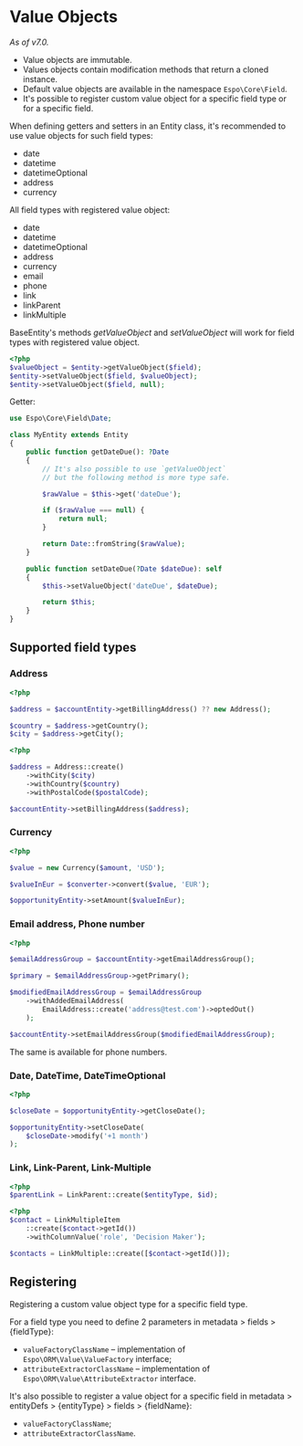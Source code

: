 # Value Objects

*As of v7.0.*

* Value objects are immutable.
* Values objects contain modification methods that return a cloned instance.
* Default value objects are available in the namespace `Espo\Core\Field`.
* It's possible to register custom value object for a specific field type or for a specific field.

When defining getters and setters in an Entity class, it's recommended to use value objects for such field types:

* date
* datetime
* datetimeOptional
* address
* currency

All field types with registered value object:

* date
* datetime
* datetimeOptional
* address
* currency
* email
* phone
* link
* linkParent
* linkMultiple

BaseEntity's methods *getValueObject* and *setValueObject* will work for field types with registered value object.

```php
<?php
$valueObject = $entity->getValueObject($field);
$entity->setValueObject($field, $valueObject);
$entity->setValueObject($field, null);
```

Getter:

```php
use Espo\Core\Field\Date;

class MyEntity extends Entity
{
    public function getDateDue(): ?Date
    {
        // It's also possible to use `getValueObject`
        // but the following method is more type safe.

        $rawValue = $this->get('dateDue');

        if ($rawValue === null) {
            return null;
        }

        return Date::fromString($rawValue);
    }

    public function setDateDue(?Date $dateDue): self
    {
        $this->setValueObject('dateDue', $dateDue);

        return $this;
    }
}

```

## Supported field types

### Address

```php
<?php

$address = $accountEntity->getBillingAddress() ?? new Address();

$country = $address->getCountry();
$city = $address->getCity();
```

```php
<?php

$address = Address::create()
    ->withCity($city)
    ->withCountry($country)
    ->withPostalCode($postalCode);

$accountEntity->setBillingAddress($address);
```

### Currency

```php
<?php

$value = new Currency($amount, 'USD');

$valueInEur = $converter->convert($value, 'EUR');

$opportunityEntity->setAmount($valueInEur);
```

### Email address, Phone number

```php
<?php

$emailAddressGroup = $accountEntity->getEmailAddressGroup();

$primary = $emailAddressGroup->getPrimary();

$modifiedEmailAddressGroup = $emailAddressGroup
    ->withAddedEmailAddress(
        EmailAddress::create('address@test.com')->optedOut()
    );

$accountEntity->setEmailAddressGroup($modifiedEmailAddressGroup);
```

The same is available for phone numbers.

### Date, DateTime, DateTimeOptional

```php
<?php

$closeDate = $opportunityEntity->getCloseDate();

$opportunityEntity->setCloseDate(
    $closeDate->modify('+1 month')
);
```

### Link, Link-Parent, Link-Multiple

```php
<?php
$parentLink = LinkParent::create($entityType, $id);
```

```php
<?php
$contact = LinkMultipleItem
    ::create($contact->getId())
    ->withColumnValue('role', 'Decision Maker');

$contacts = LinkMultiple::create([$contact->getId()]);
```

## Registering

Registering a custom value object type for a specific field type.

For a field type you need to define 2 parameters in metadata > fields > {fieldType}:

* `valueFactoryClassName` – implementation of `Espo\ORM\Value\ValueFactory` interface;
* `attributeExtractorClassName` – implementation of `Espo\ORM\Value\AttributeExtractor` interface.

It's also possible to register a value object for a specific field in metadata > entityDefs > {entityType} > fields > {fieldName}:

* `valueFactoryClassName`;
* `attributeExtractorClassName`.
